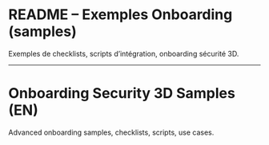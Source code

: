 # README – Exemples Onboarding (samples)

Exemples de checklists, scripts d’intégration, onboarding sécurité 3D.

---

# Onboarding Security 3D Samples (EN)

Advanced onboarding samples, checklists, scripts, use cases.
